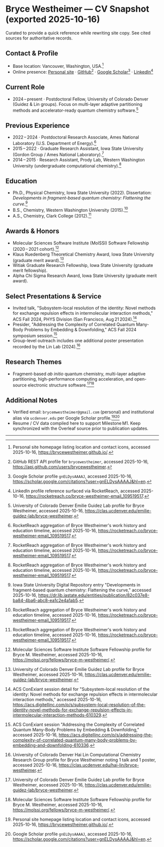 # Bryce Westheimer — CV Snapshot (exported 2025-10-16)

Curated to provide a quick reference while rewriting site copy. See cited sources for authoritative records.

## Contact & Profile

- Base location: Vancouver, Washington, USA.[^personal-site]
- Online presence: [Personal site](https://brycewestheimer.github.io/) · [GitHub](https://github.com/brycewestheimer)[^github-profile] · [Google Scholar](https://scholar.google.com/citations?user=gnELDysAAAAJ&hl=en)[^scholar-profile] · [LinkedIn](https://www.linkedin.com/in/bryce-westheimer)[^rocketreach-linkedin]

## Current Role

- 2024 – present · Postdoctoral Fellow, University of Colorado Denver (Guidez & Lin groups). Focus on multi-layer adaptive partitioning methods and accelerator-ready quantum chemistry software.[^guidez-lab]

## Previous Experience

- 2022 – 2024 · Postdoctoral Research Associate, Ames National Laboratory (U.S. Department of Energy).[^rocketreach]
- 2015 – 2022 · Graduate Research Assistant, Iowa State University (Gordon Group / Ames National Laboratory).[^rocketreach]
- 2014 – 2015 · Research Assistant, Prody Lab, Western Washington University (undergraduate computational chemistry).[^rocketreach]

## Education

- Ph.D., Physical Chemistry, Iowa State University (2022). Dissertation: *Developments in fragment-based quantum chemistry: Flattening the curve*.[^dissertation]
- B.S., Chemistry, Western Washington University (2015).[^rocketreach]
- A.S., Chemistry, Clark College (2012).[^rocketreach]

## Awards & Honors

- Molecular Sciences Software Institute (MolSSI) Software Fellowship (2020 – 2021 cohort).[^molssi]
- Klaus Ruedenberg Theoretical Chemistry Award, Iowa State University (graduate merit award).[^guidez-lab]
- Witiak Graduate Research Fellowship, Iowa State University
(graduate merit fellowship).
- Alpha Chi Sigma Research Award, Iowa State University
(graduate merit award).

## Select Presentations & Service

- Invited talk, "Subsystem-local resolution of the identity: Novel methods for exchange repulsion effects in intermolecular interaction methods," ACS Fall 2024, PHYS Division (San Francisco, Aug 21 2024).[^acs-talk]
- Presider, "Addressing the Complexity of Correlated Quantum Many-Body Problems by Embedding & Downfolding," ACS Fall 2024 symposium session.[^acs-presider]
- Group-level outreach includes one additional poster presentation recorded by the Lin Lab (2024).[^lin-group]

## Research Themes

- Fragment-based *ab initio* quantum chemistry, multi-layer adaptive partitioning, high-performance computing acceleration, and open-source electronic structure software.[^guidez-lab][^molssi]

## Additional Notes

- Verified email: `brycemwestheimer@gmail.com` (personal) and institutional alias via `ucdenver.edu` per Google Scholar profile.[^personal-site][^scholar-profile]
- Resume / CV data compiled here to support Milestone M1. Keep synchronized with the Overleaf source prior to publication updates.

---

[^personal-site]: Personal site homepage listing location and contact icons, accessed 2025-10-16, <https://brycewestheimer.github.io/>.
[^github-profile]: GitHub REST API profile for `brycewestheimer`, accessed 2025-10-16, <https://api.github.com/users/brycewestheimer>.
[^scholar-profile]: Google Scholar profile `gnELDysAAAAJ`, accessed 2025-10-16, <https://scholar.google.com/citations?user=gnELDysAAAAJ&hl=en>.
[^rocketreach-linkedin]: LinkedIn profile reference surfaced via RocketReach, accessed 2025-10-16, <https://rocketreach.co/bryce-westheimer-email_109519517>.
[^rocketreach]: RocketReach aggregation of Bryce Westheimer's work history and education timeline, accessed 2025-10-16, <https://rocketreach.co/bryce-westheimer-email_109519517>.
[^guidez-lab]: University of Colorado Denver Emilie Guidez Lab profile for Bryce Westheimer, accessed 2025-10-16, <https://clas.ucdenver.edu/emilie-guidez-lab/bryce-westheimer>.
[^dissertation]: Iowa State University Digital Repository entry "Developments in fragment-based quantum chemistry: Flattening the curve," accessed 2025-10-16, <https://dr.lib.iastate.edu/entities/publication/82c037e8-ba84-4ba6-abc8-ea1c2e4a1ab5>.
[^molssi]: Molecular Sciences Software Institute Software Fellowship profile for Bryce M. Westheimer, accessed 2025-10-16, <https://molssi.org/fellows/bryce-m-westheimer/>.
[^acs-talk]: ACS ConExiant session detail for "Subsystem-local resolution of the identity: Novel methods for exchange repulsion effects in intermolecular interaction methods," accessed 2025-10-16, <https://acs.digitellinc.com/p/s/subsystem-local-resolution-of-the-identity-novel-methods-for-exchange-repulsion-effects-in-intermolecular-interaction-methods-610329>.
[^acs-presider]: ACS ConExiant session "Addressing the Complexity of Correlated Quantum Many-Body Problems by Embedding & Downfolding," accessed 2025-10-16, <https://acs.digitellinc.com/p/s/addressing-the-complexity-of-correlated-quantum-many-body-problems-by-embedding-and-downfolding-610336>.
[^lin-group]: University of Colorado Denver Hai Lin Computational Chemistry Research Group profile for Bryce Westheimer noting 1 talk and 1 poster, accessed 2025-10-16, <https://clas.ucdenver.edu/hai-lin/bryce-westheimer>.
